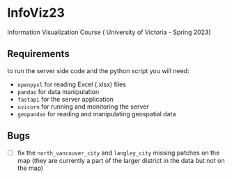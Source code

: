 # InfoViz23

Information Visualization Course ( University of Victoria - Spring 2023)

## Requirements

to run the server side code and the python script you will need:

- `openpyxl` for reading Excel (.xlsx) files
- `pandas` for data manipulation
- `fastapi` for the server application
- `uvicorn` for running and monitoring the server
- `geopandas` for reading and manipulating geospatial data

## Bugs

- [ ] fix the `north_vancouver_city` and `langley_city` missing patches on the map (they are currently a part of the larger district in the data but not on the map)
